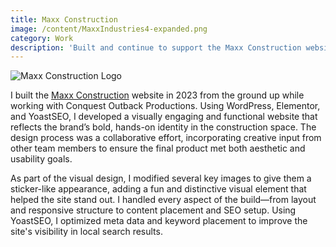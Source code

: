 ```yaml
---
title: Maxx Construction
image: /content/MaxxIndustries4-expanded.png
category: Work
description: 'Built and continue to support the Maxx Construction website using WordPress, Elementor, and YoastSEO, with custom design elements and collaborative input while working for Conquest Outback Productions.'
---
```


![Maxx Construction Logo](/content/MaxxIndustries4-expanded.png)

I built the [Maxx Construction](https://maxxconstruction.ca/) website in 2023 from the ground up while working with Conquest Outback Productions. Using WordPress, Elementor, and YoastSEO, I developed a visually engaging and functional website that reflects the brand’s bold, hands-on identity in the construction space. The design process was a collaborative effort, incorporating creative input from other team members to ensure the final product met both aesthetic and usability goals.

As part of the visual design, I modified several key images to give them a sticker-like appearance, adding a fun and distinctive visual element that helped the site stand out. I handled every aspect of the build—from layout and responsive structure to content placement and SEO setup. Using YoastSEO, I optimized meta data and keyword placement to improve the site's visibility in local search results.